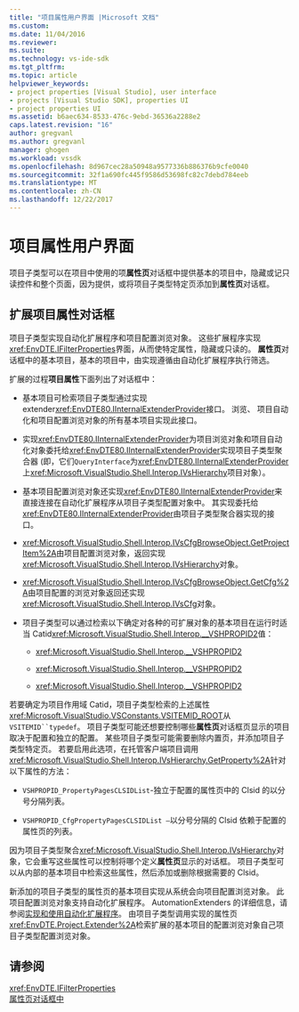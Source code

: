 ```yaml
---
title: "项目属性用户界面 |Microsoft 文档"
ms.custom: 
ms.date: 11/04/2016
ms.reviewer: 
ms.suite: 
ms.technology: vs-ide-sdk
ms.tgt_pltfrm: 
ms.topic: article
helpviewer_keywords:
- project properties [Visual Studio], user interface
- projects [Visual Studio SDK], properties UI
- project properties UI
ms.assetid: b6aec634-8533-476c-9ebd-36536a2288e2
caps.latest.revision: "16"
author: gregvanl
ms.author: gregvanl
manager: ghogen
ms.workload: vssdk
ms.openlocfilehash: 8d967cec28a50948a9577336b886376b9cfe0040
ms.sourcegitcommit: 32f1a690fc445f9586d53698fc82c7debd784eeb
ms.translationtype: MT
ms.contentlocale: zh-CN
ms.lasthandoff: 12/22/2017
---
```

# <a name="project-property-user-interface"></a>项目属性用户界面
项目子类型可以在项目中使用的项**属性页**对话框中提供基本的项目中，隐藏或记只读控件和整个页面，因为提供，或将项目子类型特定页添加到**属性页**对话框。  
  
## <a name="extending-the-project-property-dialog-box"></a>扩展项目属性对话框  
 项目子类型实现自动化扩展程序和项目配置浏览对象。 这些扩展程序实现<xref:EnvDTE.IFilterProperties>界面，从而使特定属性，隐藏或只读的。 **属性页**对话框中的基本项目，基本的项目中，由实现遵循由自动化扩展程序执行筛选。  
  
 扩展的过程**项目属性**下面列出了对话框中：  
  
-   基本项目可检索项目子类型通过实现 extender<xref:EnvDTE80.IInternalExtenderProvider>接口。 浏览、 项目自动化和项目配置浏览对象的所有基本项目实现此接口。  
  
-   实现<xref:EnvDTE80.IInternalExtenderProvider>为项目浏览对象和项目自动化对象委托给<xref:EnvDTE80.IInternalExtenderProvider>实现项目子类型聚合器 (即，它们`QueryInterface`为<xref:EnvDTE80.IInternalExtenderProvider>上<xref:Microsoft.VisualStudio.Shell.Interop.IVsHierarchy>项目对象）。  
  
-   基本项目配置浏览对象还实现<xref:EnvDTE80.IInternalExtenderProvider>来直接连接在自动化扩展程序从项目子类型配置对象中。 其实现委托给<xref:EnvDTE80.IInternalExtenderProvider>由项目子类型聚合器实现的接口。  
  
-   <xref:Microsoft.VisualStudio.Shell.Interop.IVsCfgBrowseObject.GetProjectItem%2A>由项目配置浏览对象，返回实现<xref:Microsoft.VisualStudio.Shell.Interop.IVsHierarchy>对象。  
  
-   <xref:Microsoft.VisualStudio.Shell.Interop.IVsCfgBrowseObject.GetCfg%2A>由项目配置的浏览对象返回还实现<xref:Microsoft.VisualStudio.Shell.Interop.IVsCfg>对象。  
  
-   项目子类型可以通过检索以下确定对各种的可扩展对象的基本项目在运行时适当 Catid<xref:Microsoft.VisualStudio.Shell.Interop.__VSHPROPID2>值：  
  
    -   <xref:Microsoft.VisualStudio.Shell.Interop.__VSHPROPID2>  
  
    -   <xref:Microsoft.VisualStudio.Shell.Interop.__VSHPROPID2>  
  
    -   <xref:Microsoft.VisualStudio.Shell.Interop.__VSHPROPID2>  
  
 若要确定为项目作用域 Catid，项目子类型检索的上述属性<xref:Microsoft.VisualStudio.VSConstants.VSITEMID_ROOT>从`VSITEMID``typedef`。 项目子类型可能还想要控制哪些**属性页**对话框页显示的项目取决于配置和独立的配置。 某些项目子类型可能需要删除内置页，并添加项目子类型特定页。 若要启用此选项，在托管客户端项目调用<xref:Microsoft.VisualStudio.Shell.Interop.IVsHierarchy.GetProperty%2A>针对以下属性的方法：  
  
-   `VSHPROPID_PropertyPagesCLSIDList`-独立于配置的属性页中的 Clsid 的以分号分隔列表。  
  
-   `VSHPROPID_CfgPropertyPagesCLSIDList —`以分号分隔的 Clsid 依赖于配置的属性页的列表。  
  
 因为项目子类型聚合<xref:Microsoft.VisualStudio.Shell.Interop.IVsHierarchy>对象，它会重写这些属性可以控制将哪个定义**属性页**显示的对话框。 项目子类型可以从内部的基本项目中检索这些属性，然后添加或删除根据需要的 Clsid。  
  
 新添加的项目子类型的属性页的基本项目实现从系统会向项目配置浏览对象。 此项目配置浏览对象支持自动化扩展程序。 AutomationExtenders 的详细信息，请参阅[实现和使用自动化扩展程序](http://msdn.microsoft.com/Library/0d5c218c-f412-4b28-ab0c-33a611f62356)。 由项目子类型调用实现的属性页<xref:EnvDTE.Project.Extender%2A>检索扩展的基本项目的配置浏览对象自己项目子类型配置浏览对象。  
  
## <a name="see-also"></a>请参阅  
 <xref:EnvDTE.IFilterProperties>   
 [属性页对话框中](http://msdn.microsoft.com/en-us/4a3d34ac-ed03-45e8-ae60-a0e1aad300e4)